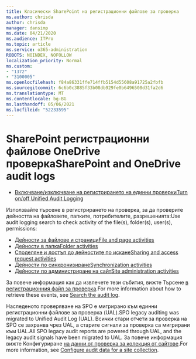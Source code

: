 ```yaml
---
title: Класически SharePoint на регистрационни файлове за проверка
ms.author: chrisda
author: chrisda
manager: dansimp
ms.date: 04/21/2020
ms.audience: ITPro
ms.topic: article
ms.service: o365-administration
ROBOTS: NOINDEX, NOFOLLOW
localization_priority: Normal
ms.custom:
- "1372"
- "3100005"
ms.openlocfilehash: f84a86331ffe714ffb5154d55608a91725a2fbfb
ms.sourcegitcommit: 6c6b0c3885f33b08db929fe0b6496508d31fa2d6
ms.translationtype: MT
ms.contentlocale: bg-BG
ms.lasthandoff: 05/06/2021
ms.locfileid: "52233595"
---
```

# <a name="sharepoint-and-onedrive-audit-logs"></a><span data-ttu-id="848a0-102">SharePoint регистрационни файлове OneDrive проверка</span><span class="sxs-lookup"><span data-stu-id="848a0-102">SharePoint and OneDrive audit logs</span></span>

* [<span data-ttu-id="848a0-103">Включване/изключване на регистрирането на единни проверки</span><span class="sxs-lookup"><span data-stu-id="848a0-103">Turn on/off Unified Audit Logging</span></span>](https://docs.microsoft.com/microsoft-365/compliance/turn-audit-log-search-on-or-off) 

<span data-ttu-id="848a0-104">Използвайте търсене в регистрирането на проверка, за да проверите дейността на файловете, папките, потребителите, разрешенията:</span><span class="sxs-lookup"><span data-stu-id="848a0-104">Use audit logging search to check activity of the file(s), folder(s), user(s), permissions:</span></span>

* [<span data-ttu-id="848a0-105">Дейности за файлове и страници</span><span class="sxs-lookup"><span data-stu-id="848a0-105">File and page activities</span></span>](https://docs.microsoft.com/microsoft-365/compliance/search-the-audit-log-in-security-and-compliance)
* [<span data-ttu-id="848a0-106">Дейности в папка</span><span class="sxs-lookup"><span data-stu-id="848a0-106">Folder activities</span></span>](https://docs.microsoft.com/microsoft-365/compliance/search-the-audit-log-in-security-and-compliance#folder-activities)
* [<span data-ttu-id="848a0-107">Споделяне и достъп до дейностите по искане</span><span class="sxs-lookup"><span data-stu-id="848a0-107">Sharing and access request activities</span></span>](https://docs.microsoft.com/microsoft-365/compliance/search-the-audit-log-in-security-and-compliance#sharing-and-access-request-activities)
* [<span data-ttu-id="848a0-108">Дейности по синхронизиране</span><span class="sxs-lookup"><span data-stu-id="848a0-108">Synchronization activities</span></span>](https://docs.microsoft.com/microsoft-365/compliance/search-the-audit-log-in-security-and-compliance#synchronization-activities)
* [<span data-ttu-id="848a0-109">Дейности по администриране на сайт</span><span class="sxs-lookup"><span data-stu-id="848a0-109">Site administration activities</span></span>](https://docs.microsoft.com/microsoft-365/compliance/search-the-audit-log-in-security-and-compliance#site-administration-activities)

<span data-ttu-id="848a0-110">За повече информация как да извлечете тези събития, вижте Търсене [в регистрационния файл за проверка](https://docs.microsoft.com/microsoft-365/compliance/search-the-audit-log-in-security-and-compliance#search-the-audit-log).</span><span class="sxs-lookup"><span data-stu-id="848a0-110">For more information about how to retrieve these events, see [Search the audit log](https://docs.microsoft.com/microsoft-365/compliance/search-the-audit-log-in-security-and-compliance#search-the-audit-log).</span></span>

<span data-ttu-id="848a0-111">Наследеното проверяване на SPO е мигрирано към единни регистрационни файлове за проверка (UAL).</span><span class="sxs-lookup"><span data-stu-id="848a0-111">SPO legacy auditing was migrated to Unified Audit Log (UAL).</span></span> <span data-ttu-id="848a0-112">Всички стари отчети за проверка на SPO се захранва чрез UAL, а старите сигнали за проверка са мигрирани към UAL.</span><span class="sxs-lookup"><span data-stu-id="848a0-112">All SPO legacy audit reports are powered through UAL, and the legacy audit signals have been migrated to UAL.</span></span> <span data-ttu-id="848a0-113">За повече информация вижте Конфигуриране [на данни от проверка за колекция от сайтове](https://support.office.com/article/Configure-audit-settings-for-a-site-collection-A9920C97-38C0-44F2-8BCB-4CF1E2AE22D2).</span><span class="sxs-lookup"><span data-stu-id="848a0-113">For more information, see [Configure audit data for a site collection](https://support.office.com/article/Configure-audit-settings-for-a-site-collection-A9920C97-38C0-44F2-8BCB-4CF1E2AE22D2).</span></span>
